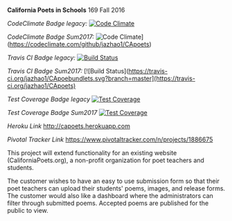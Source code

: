 **California Poets in Schools**
169 Fall 2016

*CodeClimate Badge legacy:*
[![Code Climate](https://codeclimate.com/github/linanc/CApoets/badges/gpa.svg)](https://codeclimate.com/github/linanc/CApoets)

*CodeClimate Badge Sum2017:*
![Code Climate](https://codeclimate.com/github/rails/rails/badges/gpa.svg)](https://codeclimate.com/github/jazhao1/CApoets)

*Travis CI Badge legacy:*
[![Build Status](https://travis-ci.org/linanc/CApoets.svg?branch=master)](https://travis-ci.org/linanc/CApoets)

*Travis CI Badge Sum2017:*
[![Build Status](https://travis-ci.org/jazhao1/CApoebundlets.svg?branch=master](https://travis-ci.org/jazhao1/CApoets)


*Test Coverage Badge legacy*
[![Test Coverage](https://codeclimate.com/github/linanc/CApoets/badges/coverage.svg)](https://codeclimate.com/github/linanc/CApoets/coverage)

*Test Coverage Badge Sum2017*
[![Test Coverage](https://codeclimate.com/github/rails/rails/badges/coverage.svg)](https://codeclimate.com/github/jazhao1/CApoet/coverage)

*Heroku Link*
http://capoets.herokuapp.com

*Pivotal Tracker Link*
https://www.pivotaltracker.com/n/projects/1886675


This project will extend functionality for an existing website (CaliforniaPoets.org),
a non-profit organization for poet teachers and students. 

The customer wishes to have an easy to use submission form so that their poet teachers can upload their students' poems, images, and release forms. 
The customer would also like a dashboard where the administrators can filter through
submitted poems. Accepted poems are published for the public to view. 